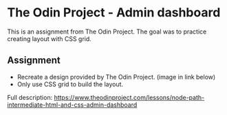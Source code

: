 # The Odin Project - Admin dashboard

This is an assignment from The Odin Project. The goal was to practice creating layout with CSS grid. 

## Assignment
 - Recreate a design provided by The Odin Project. (image in link below)
 - Only use CSS grid to build the layout.
 
Full description: https://www.theodinproject.com/lessons/node-path-intermediate-html-and-css-admin-dashboard